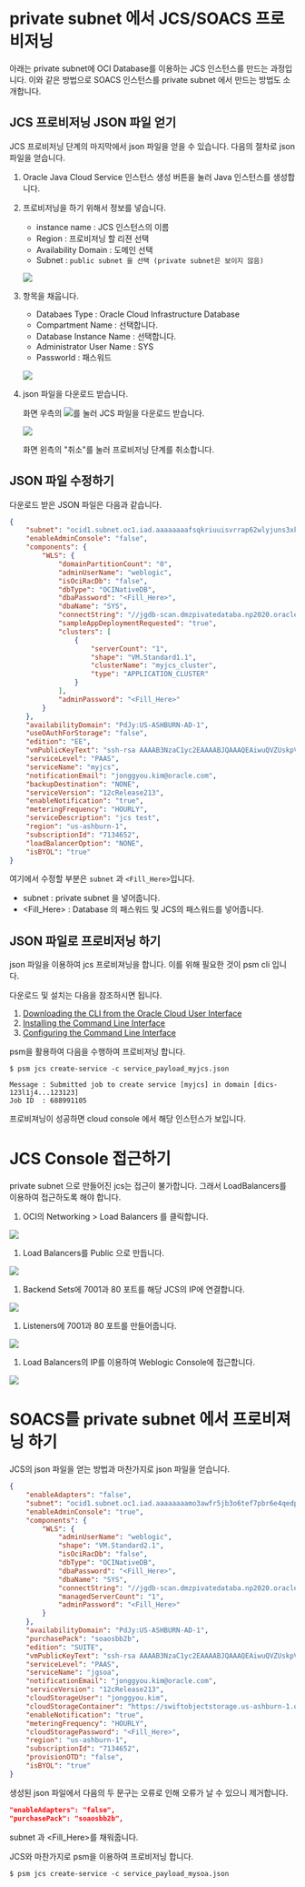 # private subnet 에서 JCS/SOACS 프로비저닝
아래는 private subnet에 OCI Database를 이용하는 JCS 인스턴스를 만드는 과정입니다.
이와 같은 방법으로 SOACS 인스턴스를 private subnet 에서 만드는 방법도 소개합니다.

## JCS 프로비저닝 JSON 파일 얻기 

JCS 프로비저닝 단계의 마지막에서 json 파일을 얻을 수 있습니다.
다음의 절차로 json 파일을 얻습니다.

1. Oracle Java Cloud Service 인스턴스 생성 버튼을 눌러 Java 인스턴스를 생성합니다.

1. 프로비저닝을 하기 위해서 정보를 넣습니다.
    
    - instance name : JCS 인스턴스의 이름
    - Region : 프로비저닝 할 리젼 선택
    - Availability Domain : 도메인 선택
    - Subnet : `public subnet 을 선택 (private subnet은 보이지 않음)`
    
    ![](./images/jcs2.PNG)

1. 항목을 채웁니다.

    - Databaes Type : Oracle Cloud Infrastructure Database
    - Compartment Name : 선택합니다.
    - Database Instance Name : 선택합니다.
    - Administrator User Name : SYS
    - Passworld : 패스워드

    ![](./images/jcs3.PNG)
    
1. json 파일을 다운로드 받습니다.

    화면 우측의 ![](./images/jcs5.PNG)를 눌러 JCS 파일을 다운로드 받습니다.

    ![](./images/jcs4.PNG)

    화면 왼측의 "취소"를 눌러 프로비저닝 단계를 취소합니다.

## JSON 파일 수정하기

다운로드 받은 JSON 파일은 다음과 같습니다.

~~~json
{
    "subnet": "ocid1.subnet.oc1.iad.aaaaaaaafsqkriuuisvrrap62wlyjuns3xkfe5twdxwltu5nnbowmue37eoa",
    "enableAdminConsole": "false",
    "components": {
        "WLS": {
            "domainPartitionCount": "0",
            "adminUserName": "weblogic",
            "isOciRacDb": "false",
            "dbType": "OCINativeDB",
            "dbaPassword": "<Fill_Here>",
            "dbaName": "SYS",
            "connectString": "//jgdb-scan.dmzpivatedataba.np2020.oraclevcn.com:1521/jgdb_iad1gw.dmzpivatedataba.np2020.oraclevcn.com",
            "sampleAppDeploymentRequested": "true",
            "clusters": [
                {
                    "serverCount": "1",
                    "shape": "VM.Standard1.1",
                    "clusterName": "myjcs_cluster",
                    "type": "APPLICATION_CLUSTER"
                }
            ],
            "adminPassword": "<Fill_Here>"
        }
    },
    "availabilityDomain": "PdJy:US-ASHBURN-AD-1",
    "useOAuthForStorage": "false",
    "edition": "EE",
    "vmPublicKeyText": "ssh-rsa AAAAB3NzaC1yc2EAAAABJQAAAQEAiwuQVZUskpVDu72CqbinJhwxM3tZ8+lJ1/YPNAsduzCJqzrQZNDPLEWtZOfZjYGPvUr7lP+ruF8D4vO14hjOsHipchkkn765NmX94HX2m0uy9yocs/vaXBxu/3+jBR/wplusUJr8qr+r5LZctvpOhLYjAJE13vzR+RoYYBVNxU2rVulI4LJ7eePFudfcnTQ18TrTjZTo7Jpc//aH21xYMOtcAMS5aqmNN5RTWubzNti8hr37paKGCQM8ARFtv0yB7y5sBBtBetBG5VsKHEpk3ztreJkhfgS/uTGT7Jqv8PKMB0Kfd02yZpNons9LZp4U9yiWng3n9knO4qSwxqY48w== rsa-key-20190222",
    "serviceLevel": "PAAS",
    "serviceName": "myjcs",
    "notificationEmail": "jonggyou.kim@oracle.com",
    "backupDestination": "NONE",
    "serviceVersion": "12cRelease213",
    "enableNotification": "true",
    "meteringFrequency": "HOURLY",
    "serviceDescription": "jcs test",
    "region": "us-ashburn-1",
    "subscriptionId": "7134652",
    "loadBalancerOption": "NONE",
    "isBYOL": "true"
}
~~~
여기에서 수정할 부분은 `subnet` 과 `<Fill_Here>`입니다.
- subnet : private subnet 을 넣어줍니다.
- <Fill_Here> : Database 의 패스워드 및 JCS의 패스워드를 넣어줍니다.



## JSON 파일로 프로비저닝 하기

json 파일을 이용하여 jcs 프로비져닝을 합니다. 이를 위해 필요한 것이 psm cli 입니다.

다운로드 및 설치는 다음을 참조하시면 됩니다.

1. [Downloading the CLI from the Oracle Cloud User Interface](https://docs.oracle.com/en/cloud/paas/java-cloud/pscli/downloading-cli-your-service-user-interface.html)
1. [Installing the Command Line Interface](https://docs.oracle.com/en/cloud/paas/java-cloud/pscli/installing-command-line-interface.html)
1. [Configuring the Command Line Interface](https://docs.oracle.com/en/cloud/paas/java-cloud/pscli/configuring-command-line-interface.html)

psm을 활용하여 다음을 수행하여 프로비져닝 합니다.
~~~
$ psm jcs create-service -c service_payload_myjcs.json

Message : Submitted job to create service [myjcs] in domain [dics-123l1j4...123123]
Job ID  : 688991105
~~~
프로비져닝이 성공하면 cloud console 에서 해당 인스턴스가 보입니다.

# JCS Console 접근하기

private subnet 으로 만들어진 jcs는 접근이 불가합니다. 그래서 LoadBalancers를 이용하여 접근하도록 해야 합니다.

1. OCI의 Networking > Load Balancers 를 클릭합니다.

![](./images/lb1.PNG)

1. Load Balancers를 Public 으로 만듭니다.

![](./images/lb2.PNG)

1. Backend Sets에 7001과 80 포트를 해당 JCS의 IP에 연결합니다.

![](./images/lb3.PNG)

1. Listeners에 7001과 80 포트를 만들어줍니다.

![](./images/lb4.PNG)

1. Load Balancers의 IP를 이용하여 Weblogic Console에 접근합니다.

![](./images/lb5.PNG)

# SOACS를 private subnet 에서 프로비져닝 하기
JCS의 json 파일을 얻는 방법과 마찬가지로 json 파일을 얻습니다.

~~~json
{
    "enableAdapters": "false",
	"subnet": "ocid1.subnet.oc1.iad.aaaaaaaamo3awfr5jb3o6tef7pbr6e4qedp3ti6mj7g7ecnoh6v4wel3nz2q",
	"enableAdminConsole": "true",
	"components": {
		"WLS": {
			"adminUserName": "weblogic",
			"shape": "VM.Standard2.1",
			"isOciRacDb": "false",
			"dbType": "OCINativeDB",
			"dbaPassword": "<Fill_Here>",
			"dbaName": "SYS",
			"connectString": "//jgdb-scan.dmzpivatedataba.np2020.oraclevcn.com:1521/jgdb_iad1gw.dmzpivatedataba.np2020.oraclevcn.com",
			"managedServerCount": "1",
			"adminPassword": "<Fill_Here>"
		}
	},
    "availabilityDomain": "PdJy:US-ASHBURN-AD-1",
    "purchasePack": "soaosbb2b",
	"edition": "SUITE",
	"vmPublicKeyText": "ssh-rsa AAAAB3NzaC1yc2EAAAABJQAAAQEAiwuQVZUskpVDu72CqbinJhwxM3tZ8+lJ1/YPNAsduzCJqzrQZNDPLEWtZOfZjYGPvUr7lP+ruF8D4vO14hjOsHipchkkn765NmX94HX2m0uy9yocs/vaXBxu/3+jBR/wplusUJr8qr+r5LZctvpOhLYjAJE13vzR+RoYYBVNxU2rVulI4LJ7eePFudfcnTQ18TrTjZTo7Jpc//aH21xYMOtcAMS5aqmNN5RTWubzNti8hr37paKGCQM8ARFtv0yB7y5sBBtBetBG5VsKHEpk3ztreJkhfgS/uTGT7Jqv8PKMB0Kfd02yZpNons9LZp4U9yiWng3n9knO4qSwxqY48w== rsa-key-20190222",
	"serviceLevel": "PAAS",
	"serviceName": "jgsoa",
	"notificationEmail": "jonggyou.kim@oracle.com",
	"serviceVersion": "12cRelease213",
	"cloudStorageUser": "jonggyou.kim",
	"cloudStorageContainer": "https://swiftobjectstorage.us-ashburn-1.oraclecloud.com/v1/hmm21/paasbackup",
	"enableNotification": "true",
	"meteringFrequency": "HOURLY",
	"cloudStoragePassword": "<Fill_Here>",
	"region": "us-ashburn-1",
	"subscriptionId": "7134652",
	"provisionOTD": "false",
	"isBYOL": "true"
}
~~~
생성된 json 파일에서 다음의 두 문구는 오류로 인해 오류가 날 수 있으니 제거합니다.
~~~json
"enableAdapters": "false",
"purchasePack": "soaosbb2b",
~~~
subnet 과 <Fill_Here>를 채워줍니다.

JCS와 마찬가지로 psm을 이용하여 프로비저닝 합니다.
~~~
$ psm jcs create-service -c service_payload_mysoa.json
~~~


    
